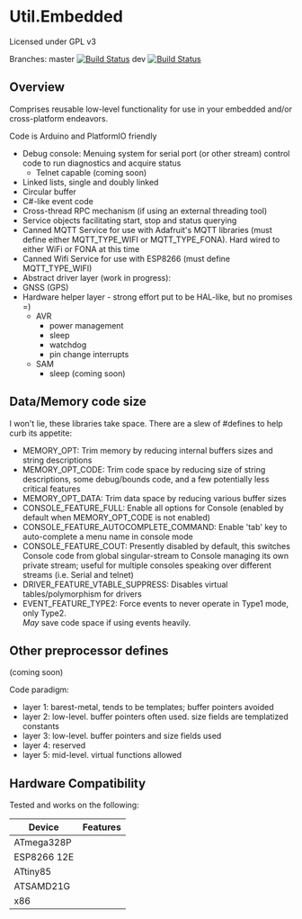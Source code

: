 Util.Embedded
=============

Licensed under GPL v3

Branches:
master [![Build Status](https://travis-ci.org/malachib/util.embedded.svg?branch=master)](https://travis-ci.org/malachib/util.embedded)
dev [![Build Status](https://travis-ci.org/malachib/util.embedded.svg?branch=dev)](https://travis-ci.org/malachib/util.embedded)

Overview
--------

Comprises reusable low-level functionality for use in your embedded and/or
cross-platform endeavors.

Code is Arduino and PlatformIO friendly

* Debug console: Menuing system for serial port (or other stream) control code to run diagnostics and acquire status
    * Telnet capable (coming soon)
* Linked lists, single and doubly linked
* Circular buffer
* C#-like event code
* Cross-thread RPC mechanism (if using an external threading tool)
* Service objects facilitating start, stop and status querying
 * Canned MQTT Service for use with Adafruit's MQTT libraries (must define either MQTT_TYPE_WIFI or MQTT_TYPE_FONA).  Hard wired to either WiFi or FONA at this time
 * Canned Wifi Service for use with ESP8266 (must define MQTT_TYPE_WIFI)
* Abstract driver layer (work in progress):
 * GNSS (GPS)
* Hardware helper layer - strong effort put to be HAL-like, but no promises =)
    * AVR
        * power management
        * sleep
        * watchdog
        * pin change interrupts
    * SAM
        * sleep (coming soon)

Data/Memory code size
---------------------

I won't lie, these libraries take space.  There are a slew of #defines to help curb
its appetite:

* MEMORY_OPT: Trim memory by reducing internal buffers sizes and string descriptions
 * MEMORY_OPT_CODE: Trim code space by reducing size of string descriptions,
   some debug/bounds code, and a few potentially less critical features
 * MEMORY_OPT_DATA: Trim data space by reducing various buffer sizes
* CONSOLE_FEATURE_FULL: Enable all options for Console (enabled by default when
  MEMORY_OPT_CODE is not enabled)
 * CONSOLE_FEATURE_AUTOCOMPLETE_COMMAND: Enable 'tab' key to auto-complete a menu
   name in console mode
 * CONSOLE_FEATURE_COUT: Presently disabled by default, this switches Console code
   from global singular-stream to Console managing its own private stream; useful
   for multiple consoles speaking over different streams (i.e. Serial and telnet)
* DRIVER_FEATURE_VTABLE_SUPPRESS: Disables virtual tables/polymorphism for drivers
* EVENT_FEATURE_TYPE2: Force events to never operate in Type1 mode, only Type2.  
   *May* save code space if using events heavily.

Other preprocessor defines
--------------------------

(coming soon)


Code paradigm:

* layer 1: barest-metal, tends to be templates; buffer pointers avoided
* layer 2: low-level.  buffer pointers often used.  size fields are templatized constants
* layer 3: low-level.  buffer pointers and size fields used
* layer 4: reserved
* layer 5: mid-level.  virtual functions allowed

Hardware Compatibility
----------------------

Tested and works on the following:

Device               | Features
-------------------- | --------
ATmega328P           |
ESP8266 12E          |
ATtiny85             |
ATSAMD21G            |
x86                  |
